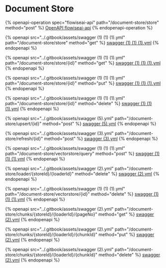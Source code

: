# Document Store

{% openapi-operation spec="flowiseai-api" path="/document-store/store" method="post" %}
[OpenAPI flowiseai-api](https://gitbook-x-prod-openapi.4401d86825a13bf607936cc3a9f3897a.r2.cloudflarestorage.com/raw/238edaa326f0ca4057047699b251f09b359ab0c2a5d5201f7095b100792cf411.txt?X-Amz-Algorithm=AWS4-HMAC-SHA256&X-Amz-Content-Sha256=UNSIGNED-PAYLOAD&X-Amz-Credential=dce48141f43c0191a2ad043a6888781c%2F20250622%2Fauto%2Fs3%2Faws4_request&X-Amz-Date=20250622T114123Z&X-Amz-Expires=172800&X-Amz-Signature=5dd4b3343a1c2a841e205191e3862f26b17fd1af871cb148ed64f6c7ad8048f1&X-Amz-SignedHeaders=host&x-amz-checksum-mode=ENABLED&x-id=GetObject)
{% endopenapi-operation %}

{% openapi src="../.gitbook/assets/swagger (1) (1) (1).yml" path="/document-store/store" method="get" %}
[swagger (1) (1) (1).yml](<../.gitbook/assets/swagger (1) (1) (1).yml>)
{% endopenapi %}

{% openapi src="../.gitbook/assets/swagger (1) (1) (1).yml" path="/document-store/store/{id}" method="get" %}
[swagger (1) (1) (1).yml](<../.gitbook/assets/swagger (1) (1) (1).yml>)
{% endopenapi %}

{% openapi src="../.gitbook/assets/swagger (1) (1) (1).yml" path="/document-store/store/{id}" method="put" %}
[swagger (1) (1) (1).yml](<../.gitbook/assets/swagger (1) (1) (1).yml>)
{% endopenapi %}

{% openapi src="../.gitbook/assets/swagger (1) (1) (1).yml" path="/document-store/store/{id}" method="delete" %}
[swagger (1) (1) (1).yml](<../.gitbook/assets/swagger (1) (1) (1).yml>)
{% endopenapi %}

{% openapi src="../.gitbook/assets/swagger (5).yml" path="/document-store/upsert/{id}" method="post" %}
[swagger (5).yml](<../.gitbook/assets/swagger (5).yml>)
{% endopenapi %}

{% openapi src="../.gitbook/assets/swagger (3).yml" path="/document-store/refresh/{id}" method="post" %}
[swagger (3).yml](<../.gitbook/assets/swagger (3).yml>)
{% endopenapi %}

{% openapi src="../.gitbook/assets/swagger (1) (1) (1).yml" path="/document-store/vectorstore/query" method="post" %}
[swagger (1) (1) (1).yml](<../.gitbook/assets/swagger (1) (1) (1).yml>)
{% endopenapi %}

{% openapi src="../.gitbook/assets/swagger (2).yml" path="/document-store/loader/{storeId}/{loaderId}" method="delete" %}
[swagger (2).yml](<../.gitbook/assets/swagger (2).yml>)
{% endopenapi %}

{% openapi src="../.gitbook/assets/swagger (1) (1) (1).yml" path="/document-store/vectorstore/{id}" method="delete" %}
[swagger (1) (1) (1).yml](<../.gitbook/assets/swagger (1) (1) (1).yml>)
{% endopenapi %}

{% openapi src="../.gitbook/assets/swagger (2).yml" path="/document-store/chunks/{storeId}/{loaderId}/{pageNo}" method="get" %}
[swagger (2).yml](<../.gitbook/assets/swagger (2).yml>)
{% endopenapi %}

{% openapi src="../.gitbook/assets/swagger (2).yml" path="/document-store/chunks/{storeId}/{loaderId}/{chunkId}" method="put" %}
[swagger (2).yml](<../.gitbook/assets/swagger (2).yml>)
{% endopenapi %}

{% openapi src="../.gitbook/assets/swagger (2).yml" path="/document-store/chunks/{storeId}/{loaderId}/{chunkId}" method="delete" %}
[swagger (2).yml](<../.gitbook/assets/swagger (2).yml>)
{% endopenapi %}
